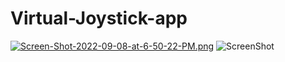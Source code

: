 # Virtual-Joystick-app
[![Screen-Shot-2022-09-08-at-6-50-22-PM.png](https://i.postimg.cc/sx4X2Jy8/Screen-Shot-2022-09-08-at-6-50-22-PM.png)](https://postimg.cc/CndYPkRH)
![ScreenShot](https://raw.github.com/saivaish96/Virtual-Joystick-app/master)
